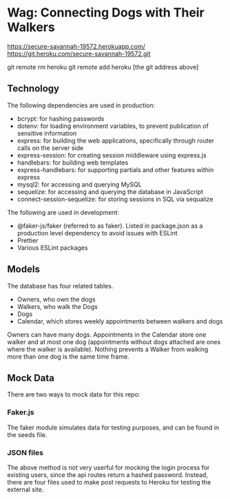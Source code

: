 # Wag: Connecting Dogs with Their Walkers

https://secure-savannah-19572.herokuapp.com/
https://git.heroku.com/secure-savannah-19572.git

git remote rm heroku
git remote add heroku [the git address above]

## Technology

The following dependencies are used in production:
- bcrypt: for hashing passwords
- dotenv: for loading environment variables, to prevent publication of sensitive information
- express: for building the web applications, specifically through router calls on the server side
- express-session: for creating session middleware using express.js
- handlebars: for building web templates
- express-handlebars: for supporting partials and other features within express
- mysql2: for accessing and querying MySQL
- sequelize: for accessing and querying the database in JavaScript
- connect-session-sequelize: for storing sessions in SQL via sequalize

The following are used in development:
- @faker-js/faker (referred to as faker). Listed in package.json as a production level dependency to avoid issues with ESLint
- Prettier
- Various ESLint packages

## Models

The database has four related tables.

- Owners, who own the dogs
- Walkers, who walk the Dogs
- Dogs
- Calendar, which stores weekly appointments between walkers and dogs

Owners can have many dogs. Appointments in the Calendar store one walker and at most one dog (appointments without dogs attached are ones where the walker is available). Nothing prevents a Walker from walking more than one dog is the same time frame.

## Mock Data

There are two ways to mock data for this repo:

### Faker.js

The faker module simulates data for testing purposes, and can be found in the seeds file.

### JSON files

The above method is not very userful for mocking the login process for existing users, since the api routes return a hashed password. Instead, there are four files used to make post requests to Heroku for testing the external site.